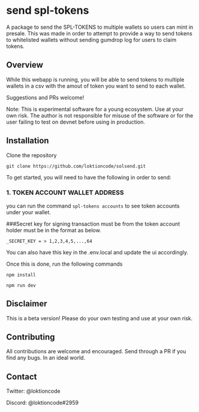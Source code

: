# send spl-tokens

A package to send the SPL-TOKENS to multiple wallets so users can mint in presale. This was made in order to attempt to provide a way to send tokens to whitelisted wallets without sending gumdrop log for users to claim tokens.

## Overview

While this webapp is running, you will be able to send tokens to multiple wallets in a csv with the amout of token you want to send to each wallet.

Suggestions and PRs welcome!

Note: This is experimental software for a young ecosystem. Use at your own risk. The author is not responsible for misuse of the software or for the user failing to test on devnet before using in production.

## Installation

Clone the repository

```
git clone https://github.com/loktioncode/solsend.git
```

To get started, you will need to have the following in order to send:

### 1. TOKEN ACCOUNT WALLET ADDRESS

you can run the command `spl-tokens accounts` to see token accounts under your wallet.

###Secret key for signing transaction must be from the token account holder must be in the format as below.

```
_SECRET_KEY = > 1,2,3,4,5,...,64
```

You can also have this key in the .env.local and update the ui accordingly.


Once this is done, run the following commands

```
npm install

npm run dev
```


## Disclaimer

This is a beta version! Please do your own testing and use at your own risk. 

## Contributing

All contributions are welcome and encouraged. Send through a PR if you find any bugs. In an ideal world.
## Contact

Twitter: @loktioncode

Discord: @loktioncode#2959
